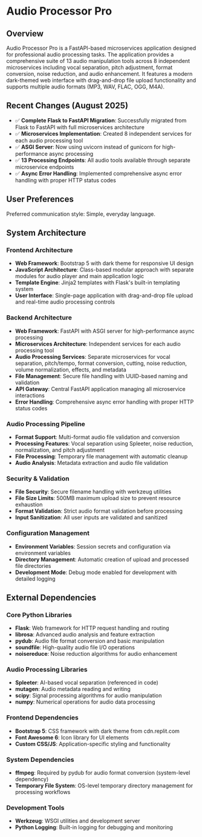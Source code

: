 # Audio Processor Pro

## Overview

Audio Processor Pro is a FastAPI-based microservices application designed for professional audio processing tasks. The application provides a comprehensive suite of 13 audio manipulation tools across 8 independent microservices including vocal separation, pitch adjustment, format conversion, noise reduction, and audio enhancement. It features a modern dark-themed web interface with drag-and-drop file upload functionality and supports multiple audio formats (MP3, WAV, FLAC, OGG, M4A).

## Recent Changes (August 2025)

- ✅ **Complete Flask to FastAPI Migration**: Successfully migrated from Flask to FastAPI with full microservices architecture
- ✅ **Microservices Implementation**: Created 8 independent services for each audio processing tool
- ✅ **ASGI Server**: Now using uvicorn instead of gunicorn for high-performance async processing
- ✅ **13 Processing Endpoints**: All audio tools available through separate microservice endpoints
- ✅ **Async Error Handling**: Implemented comprehensive async error handling with proper HTTP status codes

## User Preferences

Preferred communication style: Simple, everyday language.

## System Architecture

### Frontend Architecture
- **Web Framework**: Bootstrap 5 with dark theme for responsive UI design
- **JavaScript Architecture**: Class-based modular approach with separate modules for audio player and main application logic
- **Template Engine**: Jinja2 templates with Flask's built-in templating system
- **User Interface**: Single-page application with drag-and-drop file upload and real-time audio processing controls

### Backend Architecture
- **Web Framework**: FastAPI with ASGI server for high-performance async processing
- **Microservices Architecture**: Independent services for each audio processing tool
- **Audio Processing Services**: Separate microservices for vocal separation, pitch/tempo, format conversion, cutting, noise reduction, volume normalization, effects, and metadata
- **File Management**: Secure file handling with UUID-based naming and validation
- **API Gateway**: Central FastAPI application managing all microservice interactions
- **Error Handling**: Comprehensive async error handling with proper HTTP status codes

### Audio Processing Pipeline
- **Format Support**: Multi-format audio file validation and conversion
- **Processing Features**: Vocal separation using Spleeter, noise reduction, normalization, and pitch adjustment
- **File Processing**: Temporary file management with automatic cleanup
- **Audio Analysis**: Metadata extraction and audio file validation

### Security & Validation
- **File Security**: Secure filename handling with werkzeug utilities
- **File Size Limits**: 500MB maximum upload size to prevent resource exhaustion
- **Format Validation**: Strict audio format validation before processing
- **Input Sanitization**: All user inputs are validated and sanitized

### Configuration Management
- **Environment Variables**: Session secrets and configuration via environment variables
- **Directory Management**: Automatic creation of upload and processed file directories
- **Development Mode**: Debug mode enabled for development with detailed logging

## External Dependencies

### Core Python Libraries
- **Flask**: Web framework for HTTP request handling and routing
- **librosa**: Advanced audio analysis and feature extraction
- **pydub**: Audio file format conversion and basic manipulation
- **soundfile**: High-quality audio file I/O operations
- **noisereduce**: Noise reduction algorithms for audio enhancement

### Audio Processing Libraries
- **Spleeter**: AI-based vocal separation (referenced in code)
- **mutagen**: Audio metadata reading and writing
- **scipy**: Signal processing algorithms for audio manipulation
- **numpy**: Numerical operations for audio data processing

### Frontend Dependencies
- **Bootstrap 5**: CSS framework with dark theme from cdn.replit.com
- **Font Awesome 6**: Icon library for UI elements
- **Custom CSS/JS**: Application-specific styling and functionality

### System Dependencies
- **ffmpeg**: Required by pydub for audio format conversion (system-level dependency)
- **Temporary File System**: OS-level temporary directory management for processing workflows

### Development Tools
- **Werkzeug**: WSGI utilities and development server
- **Python Logging**: Built-in logging for debugging and monitoring